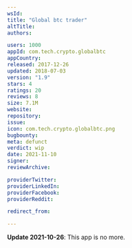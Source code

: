 ```yaml
---
wsId: 
title: "Global btc trader"
altTitle: 
authors:

users: 1000
appId: com.tech.crypto.globalbtc
appCountry: 
released: 2017-12-26
updated: 2018-07-03
version: "1.9"
stars: 4
ratings: 20
reviews: 8
size: 7.1M
website: 
repository: 
issue: 
icon: com.tech.crypto.globalbtc.png
bugbounty: 
meta: defunct
verdict: wip
date: 2021-11-10
signer: 
reviewArchive:

providerTwitter: 
providerLinkedIn: 
providerFacebook: 
providerReddit: 

redirect_from:

---
```


**Update 2021-10-26**: This app is no more.

